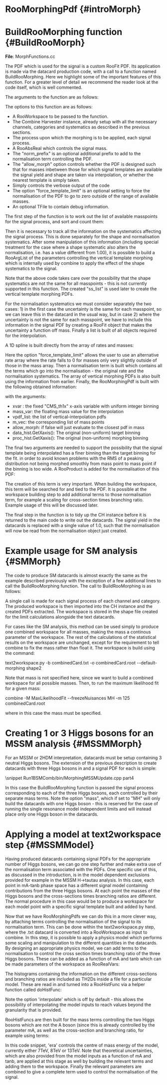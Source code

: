 RooMorphingPdf {#introMorph}
=========================


BuildRooMorphing function {#BuildRooMorph}
=========================

**File**: MorphFunctions.cc

The PDF which is used for the signal is a custom RooFit PDF. Its application is
made via the datacard production code, with a call to a function named
BuildRooMorphing. Here we highlight some of the important features of this
function. For a greater level of detail we recommend the reader look at the code
itself, which is well commented.

The arguments to the function are as follows:

<!-- snippet removed: MorphFunctions.cc part1 -->

The options to this function are as follows:

* A RooWorkspace to be passed to the function.
* The Combine Harvester instance, already setup with all the necessary channels,
categories and systematics as described in the previous sections.
* The process upon which the morphing is to be applied, each signal
process.
* A RooAbsReal which controls the signal mass.
* The "norm_prefix" is an optional additional prefix to add to the normalisation term
controlling the PDF.
* The "allow_morph" option controls whether the PDF is
designed such that for masses inbetween those for which signal templates are
available the signal yield and shape are taken via interpolation, or whether the
nearest template is simply taken.
* Simply controls the verbose output of the code
* The option "force_template_limit" is an optional setting to force the
normalisation of the PDF to go to zero outside of the range of available masses.
* An optional TFile to contain debug information.

The first step of the function is to work out the list of available masspoints
for the signal process, and sort and count them:

<!-- snippet removed: MorphFunctions.cc part2 -->

Then it is necessary to track all the information on the systematics affecting
the signal process. This is done separately for the shape and normalisation
systematics. After some manipulation of this information (including special
treatment for the case where a shape systematic also alters the normalisation,
i.e. has a value different from 1.00), it is possible to build a RooArgList of
the parameters controlling the vertical template morphing which is internally
used by combine to apply the effect of the shape systematics to the signal.

<!-- snippet removed: MorphFunctions.cc part3 -->

Note that the above code takes care over the possibility that the shape
systematics are not the same for all masspoints - this is not currently
supported in this function. The created "ss_list" is used later to create the
vertical template morphing PDFs.

For the normalisation systematics we must consider separately the two cases: 1)
in the first case the uncertainty is the same for each masspoint, so we can
leave this in the datacard in the usual way, but in case 2) where the
uncertainty is not the same for each masspoint, we have to include this
information in the signal PDF by creating a RooFit object that makes the
uncertainty a function off mass. Finally a list is built of all objects required
for the interpolation.

A 1D spline is built directly from the array of rates and masses:

<!-- snippet removed: MorphFunctions.cc part4 -->

Here the option "force_template_limit" allows the user to use an alternative
rate array where the rate falls to 0 for masses only very slightly outside of
those in the mass array. Then a normalisation term is built which contains all
the terms which go into the normalisation - the original rate and the
normalisation systematics. The array of vertical morphing PDFs is also built
using the information from earlier. Finally, the RooMorphingPdf is built with
the following obtained information:

<!-- snippet removed: MorphFunctions.cc part5 -->

with the arguments:
* xvar :       the fixed "CMS_th1x" x-axis variable with uniform integer binning
* mass_var:    the floating mass value for the interpolation
* vpdf_list:   the list of vertical-interpolation pdfs
* m_vec:       the corresponding list of mass points
* allow_morph: if false will just evaluate to the closest pdf in mass
* data_hist.GetXaxis(): The original (non-uniform) target binning
* proc_hist.GetXaxis(): The original (non-uniform) morphing binning

The final two arguments are needed to support the possibility that the signal
template being interpolated has a finer binning than the target binning for the
fit. in order to avoid known problems with the RMS of a peaking distribution
not being morphed smoothly from mass point to mass point if the binning is too
wide. A RooProduct is added for the normalisation of this PDF:

<!-- snippet removed: MorphFunctions.cc part6 -->

The creation of this term is very important. When building the workspace, this
term will be searched for and tied to the PDF. It is possible at the workspace
building step to add additional terms to those normalisation term, for example a
scaling for cross-section times branching ratio. Example usage of this will be
discussed later.

The final step in the function is to tidy up the CH instance before it is
returned to the main code to write out the datacards. The signal yield in the
datacards is replaced with a single value of 1.0, such that the normalisation
will now be read from the normalisation object just created.

Example usage for SM analysis {#SMMorph}
=========================

The code to produce SM datacards is almost exactly the same as the example
described previously with the exception of a few additional lines to call the
BuildRooMorphing function. The call to BuildRooMorphing is as follows:

<!-- snippet removed: SMLegacyMorphing.cpp part1 -->

A single call is made for each signal process of each channel and category. The
produced workspace is then imported into the CH instance and the created PDFs
extracted. The workspace is stored in the shape file created for the limit
calculations alongside the text datacards.

For cases like the SM analysis, this method can be used simply to produce one
combined workspace for all masses, making the mass a continous parameter of the
workspace. The rest of the calculations of the statistical results on the
workspace are unchanged, except for the requirement to tell combine to fix the
mass rather than float it. The workspace is build using the command:

text2workspace.py -b combinedCard.txt -o combinedCard.root
 --default-morphing shape2

 Note that mass is not specified here, since we want to build a combined
 workspace for all possible masses. Then, to run the maximum likelihood fit for a
 given mass:

 combine -M MaxLikelihoodFit --freezeNuisances MH -m 125 combinedCard.root

 where in this case the mass must be specified.

Creating 1 or 3 Higgs bosons for an MSSM analysis {#MSSMMorph}
=========================

For an MSSM or 2HDM interpretation, datacards must be setup containing 3 neutral Higgs
bosons. The extension of the previous description to create datacards with
three Higgs bosons in and a signal PDF for each is simple:

\snippet Run1BSMComb/bin/MorphingMSSMUpdate.cpp part4

In this case the BuildRooMorphing function is passed the signal process
corresponding to each of the three Higgs bosons, each controlled by their
separate mass terms. Note the option "mass", which if set to "MH" will only
build the datacards with one Higgs boson - this is reserved for the case of
running the single resonance model independent limits and will instead place
only one Higgs boson in the datacards.

Applying a model at text2workspace step {#MSSMModel}
=========================

Having produced datacards containing signal PDFs for the appropriate number of
Higgs bosons, we can go one step further and make extra use of the normalisation
term associated with the PDFs. One specific use of this, as discussed in the
introduction, is in the model dependent exclusions provided for example in the
MSSM H->tautau analysis. In this case, each point in mA-tanb
phase space has a different signal model containing contributions from the three
Higgs bosons. At each point the masses of the Higgs bosons and the
cross-sections times branching ratios are different. The normal procedure in
this case would be to produce a workspace for each model point with a specific
signal template built and added by hand.

Now that we have RooMorphingPdfs we can do this in a more clever way, by
attaching terms controlling the normalisation of the signal to its normalisation
term. This can be done within the text2workspace.py step, where the .txt
datacard is converted into a RooWorkspace as input to combine. In this step, it
is possible to apply a physics model which performs some scaling and
manipulation to the different quantities in the datacards. By designing an
appropriate physics model, we can add terms to the normalisation to control the
cross section times branching ratio of the three Higgs bosons.
These can be added as a function of mA and tanb which can be
made parameters of the workspace as RooRealVars:

<!-- snippet removed: MSSM.py part1 -->

The histograms containing the information on the different cross-sections and
branching ratios are included as TH2Ds inside a file for a particular model.
These are read in and turned into a RooHistFunc via a helper function called
doHistFunc:

<!-- snippet removed: MSSM.py part2 -->

Note the option 'interpolate' which is off by default - this allows the
possibility of interpolating the model inputs to reach values beyond the
granularity that is provided.

RooHistFuncs are then built for the mass terms controlling the two Higgs bosons
which are not the A boson (since this is already controlled by the parameter
mA, as well as the cross-section and branching ratio, for example using
terms:

<!-- snippet removed: MSSM.py part3 -->

In this code snippet, 'era' controls the centre of mass energy of the model,
currently either 7TeV, 8TeV or 13TeV. Note that theoretical uncertainties,
which are also provided from the model inputs as a function of mA and
tanb, are applied at this stage as well by building the relevant terms
and adding them to the workspace. Finally the relevant parameters are combined
to give a complete term used to control the normalisation of the signal.


